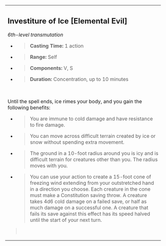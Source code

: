 <table><tbody><tr class="odd"><td><h2 id="investiture-of-ice-elemental-evil"><strong>Investiture of Ice</strong> [Elemental Evil]</h2><p><em>6th-level transmutation</em></p><ul><li><blockquote><p><strong>Casting Time:</strong> 1 action</p></blockquote></li><li><blockquote><p><strong>Range:</strong> Self</p></blockquote></li><li><blockquote><p><strong>Components:</strong> V, S</p></blockquote></li><li><blockquote><p><strong>Duration:</strong> Concentration, up to 10 minutes</p></blockquote></li></ul><p> </p><p>Until the spell ends, ice rimes your body, and you gain the following benefits:</p><ul><li><blockquote><p>You are immune to cold damage and have resistance to fire damage.</p></blockquote></li><li><blockquote><p>You can move across difficult terrain created by ice or snow without spending extra movement.</p></blockquote></li><li><blockquote><p>The ground in a 10-foot radius around you is icy and is difficult terrain for creatures other than you. The radius moves with you.</p></blockquote></li><li><blockquote><p>You can use your action to create a 15-foot cone of freezing wind extending from your outstretched hand in a direction you choose. Each creature in the cone must make a Constitution saving throw. A creature takes 4d6 cold damage on a failed save, or half as much damage on a successful one. A creature that fails its save against this effect has its speed halved until the start of your next turn.</p></blockquote></li></ul><blockquote><p> </p></blockquote></td></tr></tbody></table>